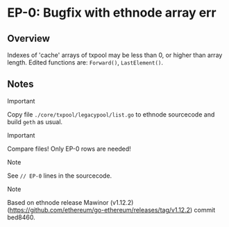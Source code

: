 # EP-0: Bugfix with ethnode array err

## Overview
Indexes of 'cache' arrays of txpool may be less than 0, or higher than array length.
Edited functions are: ```Forward()```, ```LastElement()```.

## Notes
> [!IMPORTANT]
> Copy file ```./core/txpool/legacypool/list.go``` to ethnode sourcecode and build ```geth``` as usual.

> [!IMPORTANT]
> Compare files! Only EP-0 rows are needed!

> [!NOTE]
> See ```// EP-0``` lines in the sourcecode.

> [!NOTE]
> Based on ethnode release Mawinor (v1.12.2) (https://github.com/ethereum/go-ethereum/releases/tag/v1.12.2) commit bed8460.
